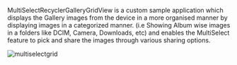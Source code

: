 MultiSelectRecyclerGalleryGridView is a custom sample application which displays the Gallery images from the device in a more organised manner by displaying images in a categorized manner. (i.e Showing Album wise images in a folders like DCIM, Camera, Downloads, etc) and enables the MultiSelect feature to pick and share the images through various sharing options.

![multiselectgrid](https://cloud.githubusercontent.com/assets/11768239/8145755/f30f573e-1232-11e5-81e1-14325df4cd02.png)

